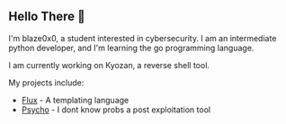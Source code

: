 ## Hello There 👋
I'm blaze0x0, a student interested in cybersecurity.
I am an intermediate python developer, and I'm learning the go programming language.

I am currently working on Kyozan, a reverse shell tool.

My projects include:
- [Flux](https://github.com/blaze0x0/flux)     - A templating language
- [Psycho](https://github.com/blaze0x0/psycho) - I dont know probs a post exploitation tool
